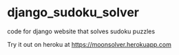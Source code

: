# django_sudoku_solver
code for django website that solves sudoku puzzles

Try it out on heroku at https://moonsolver.herokuapp.com
